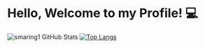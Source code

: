 # Hello, Welcome to my Profile! :computer:
<img align="left" alt="smaring1 GitHub Stats" src="https://github-readme-stats.vercel.app/api?username=smaring1&include_all_commits=true">

[![Top Langs](https://github-readme-stats.vercel.app/api/top-langs/?username=smaring1&langs_count=8)](https://github.com/anuraghazra/github-readme-stats)

